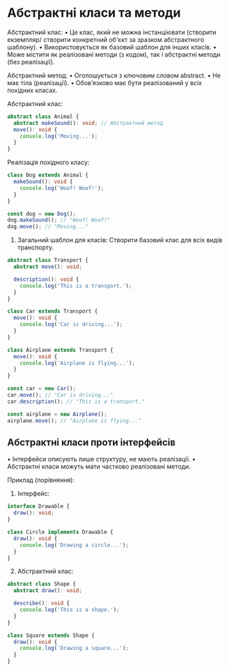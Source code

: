 # **Абстрактні класи та методи**

Абстрактний клас:
	•	Це клас, який не можна інстанціювати (створити екземпляр/ створити конкретний об'єкт за зразком абстрактного шаблону).
	•	Використовується як базовий шаблон для інших класів.
	•	Може містити як реалізовані методи (з кодом), так і абстрактні методи (без реалізації).

Абстрактний метод:
	•	Оголошується з ключовим словом abstract.
	•	Не має тіла (реалізації).
	•	Обов’язково має бути реалізований у всіх похідних класах.

Абстрактний клас:
```ts
abstract class Animal {
  abstract makeSound(): void; // Абстрактний метод
  move(): void {
    console.log('Moving...');
  }
}
```
Реалізація похідного класу:
```ts
class Dog extends Animal {
  makeSound(): void {
    console.log('Woof! Woof!');
  }
}

const dog = new Dog();
dog.makeSound(); // "Woof! Woof!"
dog.move(); // "Moving..."
```

1. Загальний шаблон для класів:
Створити базовий клас для всіх видів транспорту.
```ts
abstract class Transport {
  abstract move(): void;

  description(): void {
    console.log('This is a transport.');
  }
}

class Car extends Transport {
  move(): void {
    console.log('Car is driving...');
  }
}

class Airplane extends Transport {
  move(): void {
    console.log('Airplane is flying...');
  }
}

const car = new Car();
car.move(); // "Car is driving..."
car.description(); // "This is a transport."

const airplane = new Airplane();
airplane.move(); // "Airplane is flying..."
```

## Абстрактні класи проти інтерфейсів

•	Інтерфейси описують лише структуру, не мають реалізації.
•	Абстрактні класи можуть мати частково реалізовані методи.

Приклад (порівняння):
1.	Інтерфейс:
```ts
interface Drawable {
  draw(): void;
}

class Circle implements Drawable {
  draw(): void {
    console.log('Drawing a circle...');
  }
}
```
2.	Абстрактний клас:
```ts
abstract class Shape {
  abstract draw(): void;

  describe(): void {
    console.log('This is a shape.');
  }
}

class Square extends Shape {
  draw(): void {
    console.log('Drawing a square...');
  }
}
```